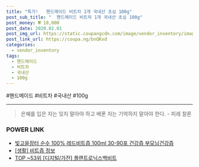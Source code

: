```yaml
--- 
title: "특가!   핸드메이드 비트차 1개 국내산 초심 100g" 
post_sub_title: "  핸드메이드 비트차 1개 국내산 초심 100g" 
post_money: ₩ 18,000 
post_date: 2020.02.01 
post_img_url: https://static.coupangcdn.com/image/vendor_inventory/images/2018/07/11/14/3/d1f0f7c3-45df-479d-9cda-863333637697.jpg 
post_link_url: https://coupa.ng/bnQKxd 
categories: 
  - vendor_inventory 
tags: 
  - 핸드메이드 
  - 비트차 
  - 국내산 
  - 100g 
--- 
```

  #핸드메이드 #비트차 #국내산 #100g 
<hr> 

> 은혜를 입은 자는 잊지 말아야 하고 베푼 자는 기억하지 말아야 한다. - 피레 찰론 


### POWER LINK

* <a href="https://blog.naver.com/an0733/221784596860" target="_blank">빛고을장터 순수 100% 레드비트즙 100ml 30-90포 건강즙 부모님건강즙</a>
* <a href="https://blog.naver.com/sakai111/221767846890" target="_blank"> [생활] 비트즙 정보 </a>
* <a href="https://blog.naver.com/an0733/221787395413" target="_blank"> TOP ~53위 [디지털/가전] 플랜트로닉스백비트</a>
